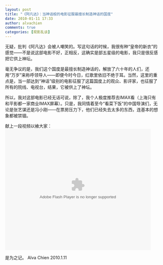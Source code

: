 ```yaml
---
layout: post
title: "《阿凡达》：当神话般的电影征服最擅长制造神话的国度"
date: 2010-01-11 17:33
author: alvachien
comments: true
categories: [观影乱谈]
---
```

无疑，批判《阿凡达》会被人嘲笑的。写这句话的时候，我很有种“皇帝的新衣”的感觉——不是说这部电影不好，正相反，这确实是部五星级的电影，我只是很反感把它供上神坛。

毫无争议的是，我们这个国度是最擅长制造神话的，解放了六十年的人们，还用“万岁”来称呼领导人——即便今时今日，红歌里依旧不绝于耳。当然，这里的重点是，当一部达到“神话”级别的电影征服了这篇国度上的观众、影评家，也征服了所有的院线、电视台，结果，它被供上了神坛。

所以，我对这部电影已经无话可说，除了，我个人极度推荐去IMAX看（上海只有和平影都一家商业IMAX屏幕）。只是，我同情着至今“看菜下饭”的中国导演们，无论是张艺谋还是冯小刚——在票房压力下，他们已经失去太多的东西，连基本的想象都被禁锢。

献上一段视频以飨大家：
<embed type="application/x-shockwave-flash" width="480" height="400" src="http://player.youku.com/player.php/sid/XMTQ0NjU5NTc2/v.swf" quality="high" allowscriptaccess="never" allownetworking="internal" align="middle"></embed>

是为之记。
Alva Chien
2010.1.11
